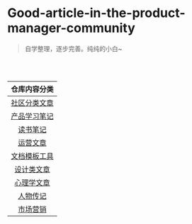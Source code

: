 # Good-article-in-the-product-manager-community

>自学整理，逐步完善。纯纯的小白~
<br/>
<br/>



| 仓库内容分类 |
| :------: |
| [社区分类文章](https://github.com/wangyr45/Product-Manager/tree/master/Classification%20of%20articles) |
| [产品学习笔记](https://github.com/wangyr45/Good-article-in-the-product-manager-community/blob/master/Study%20notes/Menu.md) |
| [读书笔记](https://github.com/wangyr45/Product-Manager/tree/master/Reading%20Notes) |
| [运营文章](https://github.com/wangyr45/Product-Manager/blob/master/Operation.md) |
| [文档模板工具](https://github.com/wangyr45/Good-article-in-the-product-manager-community/blob/master/Document/document.md) |
| [设计类文章](https://github.com/wangyr45/Good-article-in-the-product-manager-community/blob/master/Design.md) |
| [心理学文章](https://github.com/wangyr45/Good-article-in-the-product-manager-community/blob/master/psychology.md) |
| [人物传记](https://github.com/wangyr45/Product-Manager/blob/master/Product/biography.md) |
| [市场营销](https://github.com/wangyr45/Product-Manager/blob/master/Study%20notes/%E5%B8%82%E5%9C%BA%E8%90%A5%E9%94%80.md) |
